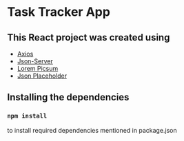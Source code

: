 # Task Tracker App

## This React project was created using

- [Axios](https://www.axios.com/)
- [Json-Server](https://www.npmjs.com/package/json-server/)
- [Lorem Picsum](https://picsum.photos/)
- [Json Placeholder](https://jsonplaceholder.typicode.com/)
## Installing the dependencies
### `npm install` 
to install required dependencies mentioned in package.json
